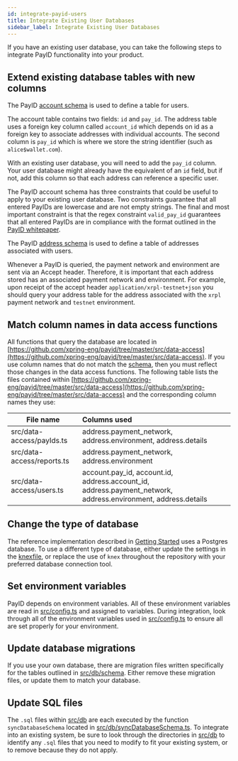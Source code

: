 ```yaml
---
id: integrate-payid-users
title: Integrate Existing User Databases
sidebar_label: Integrate Existing User Databases
---
```


If you have an existing user database, you can take the following steps to integrate PayID functionality into your product.

## Extend existing database tables with new columns
The PayID [account schema](https://github.com/xpring-eng/payid/blob/master/src/db/schema/01_account.sql) is used to define a table for users.

The account table contains two fields: `id` and `pay_id`. The address table uses a foreign key column called `account_id` which depends on id as a foreign key to associate addresses with individual accounts. The second column is `pay_id` which is where we store the string identifier (such as `alice$wallet.com`).

With an existing user database, you will need to add the `pay_id` column. Your user database might already have the equivalent of an `id` field, but if not, add this column so that each address can reference a specific user.

The PayID account schema has three constraints that could be useful to apply to your existing user database. Two constraints guarantee that all entered PayIDs are lowercase and are not empty strings. The final and most important constraint is that the regex constraint `valid_pay_id` guarantees that all entered PayIDs are in compliance with the format outlined in the [PayID whitepaper](https://github.com/xpring-eng/payid/blob/master/docs/whitepaper_v2.0.0.pdf).

The PayID [address schema](https://github.com/xpring-eng/payid/blob/master/src/db/schema/02_address.sql) is used to define a table of addresses associated with users.

Whenever a PayID is queried, the payment network and environment are sent via an Accept header. Therefore, it is important that each address stored has an associated payment network and environment. For example, upon receipt of the accept header `application/xrpl-testnet+json` you should query your address table for the address associated with the `xrpl` payment network and `testnet` environment.

## Match column names in data access functions
All functions that query the database are located in [https://github.com/xpring-eng/payid/tree/master/src/data-access](https://github.com/xpring-eng/payid/tree/master/src/data-access). If you use column names that do not match the [schema](https://github.com/xpring-eng/payid/tree/master/src/db/schema), then you must reflect those changes in the data access functions. The following table lists the files contained within [https://github.com/xpring-eng/payid/tree/master/src/data-access](https://github.com/xpring-eng/payid/tree/master/src/data-access) and the corresponding column names they use:

| File name                  | Columns used                                                                                                  |
| -------------------------- | :------------------------------------------------------------------------------------------------------------ |
| src/data-access/payIds.ts  | address.payment_network, address.environment, address.details                                                 |
| src/data-access/reports.ts | address.payment_network, address.environment                                                                  |
| src/data-access/users.ts   | account.pay_id, account.id, address.account_id, address.payment_network, address.environment, address.details |

## Change the type of database
The reference implementation described in [Getting Started](getting-started) uses a Postgres database. To use a different type of database, either update the settings in the [knexfile](https://github.com/xpring-eng/payid/blob/master/src/db/knex.ts), or replace the use of `knex` throughout the repository with your preferred database connection tool.

## Set environment variables
PayID depends on environment variables. All of these environment variables are read in [src/config.ts](https://github.com/xpring-eng/payid/blob/master/src/config.ts) and assigned to variables. During integration, look through all of the environment variables used in [src/config.ts](https://github.com/xpring-eng/payid/blob/master/src/config.ts) to ensure all are set properly for your environment.

## Update database migrations
If you use your own database, there are migration files written specifically for the tables outlined in [src/db/schema](./src/db/schema). Either remove these migration files, or update them to match your database.

## Update SQL files
The `.sql` files within [src/db](https://github.com/xpring-eng/payid/tree/master/src/db) are each executed by the function `syncDatabaseSchema` located in [src/db/syncDatabaseSchema.ts](https://github.com/xpring-eng/payid/blob/master/src/db/syncDatabaseSchema.ts). To integrate into an existing system, be sure to look through the directories in [src/db](https://github.com/xpring-eng/payid/blob/master/src/db/) to identify any `.sql` files that you need to modify to fit your existing system, or to remove because they do not apply.

